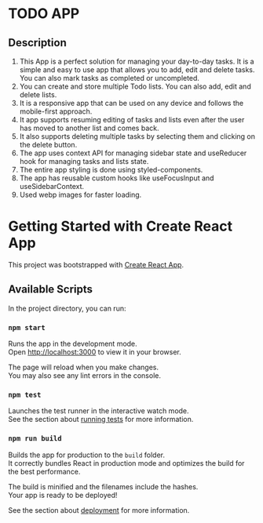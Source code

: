 # TODO APP

## Description

1. This App is a perfect solution for managing your day-to-day tasks. It is a simple and easy to use app that allows you to add, edit and delete tasks. You can also mark tasks as completed or uncompleted.
2. You can create and store multiple Todo lists. You can also add, edit and delete lists.
3. It is a responsive app that can be used on any device and follows the mobile-first approach.
4. It app supports resuming editing of tasks and lists even after the user has moved to another list and comes back.
5. It also supports deleting multiple tasks by selecting them and clicking on the delete button.
6. The app uses context API for managing sidebar state and useReducer hook for managing tasks and lists state.
7. The entire app styling is done using styled-components.
8. The app has reusable custom hooks like useFocusInput and useSidebarContext.
9. Used webp images for faster loading.

# Getting Started with Create React App

This project was bootstrapped with [Create React App](https://github.com/facebook/create-react-app).

## Available Scripts

In the project directory, you can run:

### `npm start`

Runs the app in the development mode.\
Open [http://localhost:3000](http://localhost:3000) to view it in your browser.

The page will reload when you make changes.\
You may also see any lint errors in the console.

### `npm test`

Launches the test runner in the interactive watch mode.\
See the section about [running tests](https://facebook.github.io/create-react-app/docs/running-tests) for more information.

### `npm run build`

Builds the app for production to the `build` folder.\
It correctly bundles React in production mode and optimizes the build for the best performance.

The build is minified and the filenames include the hashes.\
Your app is ready to be deployed!

See the section about [deployment](https://facebook.github.io/create-react-app/docs/deployment) for more information.
